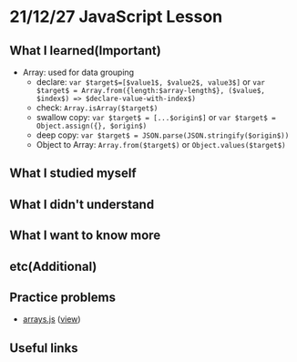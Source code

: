 # 21/12/27 JavaScript Lesson

## What I learned(Important)

* Array: used for data grouping
  * declare: `var $target$=[$value1$, $value2$, value3$]` or `var $target$ = Array.from({length:$array-length$}, ($value$, $index$) => $declare-value-with-index$)`
  * check: `Array.isArray($target$)`
  * swallow copy: `var $target$ = [...$origin$]` or `var $target$ = Object.assign({}, $origin$)`
  * deep copy: `var $target$ = JSON.parse(JSON.stringify($origin$))`
  * Object to Array: `Array.from($target$)` or `Object.values($target$)`

## What I studied myself

## What I didn't understand

## What I want to know more

## etc(Additional)

## Practice problems

* [arrays.js](arrays.js) ([view](https://lemontree1729.github.io/coding-academy/courses/javascript/d059/array.html))

## Useful links
